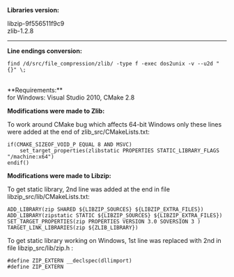 **Libraries version:**

libzip-9f556511f9c9
<br />
zlib-1.2.8

----------------
**Line endings conversion:**

    find /d/src/file_compression/zlib/ -type f -exec dos2unix -v --u2d "{}" \;

<br />
**Requirements:**<br />
for Windows: Visual Studio 2010, CMake 2.8


**Modifications were made to Zlib:**

To work around CMake bug which affects 64-bit Windows only
these lines were added at the end of zlib_src/CMakeLists.txt:<br />

    if(CMAKE_SIZEOF_VOID_P EQUAL 8 AND MSVC)
        set_target_properties(zlibstatic PROPERTIES STATIC_LIBRARY_FLAGS "/machine:x64")
    endif()


**Modifications were made to Libzip:**

To get static library, 2nd line was added at the end in file libzip_src/lib/CMakeLists.txt:

    ADD_LIBRARY(zip SHARED ${LIBZIP_SOURCES} ${LIBZIP_EXTRA_FILES})
    ADD_LIBRARY(zipstatic STATIC ${LIBZIP_SOURCES} ${LIBZIP_EXTRA_FILES})
    SET_TARGET_PROPERTIES(zip PROPERTIES VERSION 3.0 SOVERSION 3 ) TARGET_LINK_LIBRARIES(zip ${ZLIB_LIBRARY})

To get static library working on Windows, 1st line was replaced with 2nd in file libzip_src/lib/zip.h :

    #define ZIP_EXTERN __declspec(dllimport)
    #define ZIP_EXTERN


